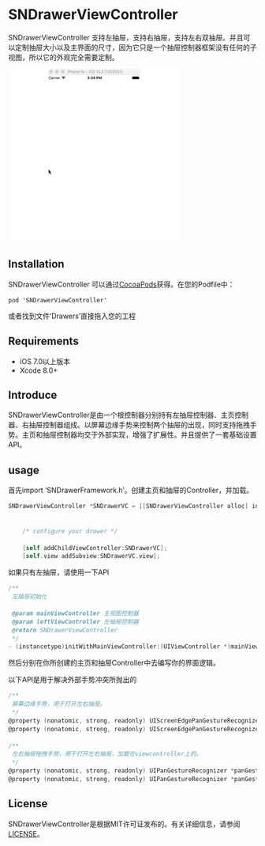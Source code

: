 # **SNDrawerViewController**

SNDrawerViewController 支持左抽屉，支持右抽屉，支持左右双抽屉。并且可以定制抽屉大小以及主界面的尺寸，因为它只是一个抽屉控制器框架没有任何的子视图，所以它的外观完全需要定制。

![](https://github.com/snlo/SNDrawerViewController/blob/master/SNDrawerViewController/Resources/DrawerExhibition.gif)

## Installation

SNDrawerViewController 可以通过[CocoaPods](https://cocoapods.org/?q=SNDrawerViewController)获得。在您的Podfile中：

```
pod 'SNDrawerViewController'
```

或者找到文件‘Drawers’直接拖入您的工程

## Requirements

- iOS 7.0以上版本
- Xcode 8.0+

## Introduce

SNDrawerViewController是由一个根控制器分别持有左抽屉控制器、主页控制器、右抽屉控制器组成。以屏幕边缘手势来控制两个抽屉的出现，同时支持拖拽手势。主页和抽屉控制器均交于外部实现，增强了扩展性。并且提供了一套基础设置API。

## usage

首先import ‘SNDrawerFramework.h’。创建主页和抽屉的Controller，并加载。

```objective-c
SNDrawerViewController *SNDrawerVC = [[SNDrawerViewController alloc] initWithMainViewController:[[MainViewController alloc] init]
                                                                                 leftViewController:[[LeftViewController alloc] init]
                                                                                rightViewController:[[RightViewController alloc] init]];
    /* configure your drawer */
    
	[self addChildViewController:SNDrawerVC];
	[self.view addSubview:SNDrawerVC.view];
```

如果只有左抽屉，请使用一下API

```objective-c
/**
 左抽屉初始化
 
 @param mainViewController 主视图控制器
 @param leftViewController 左抽屉控制器
 @return SNDrawerViewController
 */
- (instancetype)initWithMainViewController:(UIViewController *)mainViewController leftViewController:(UIViewController *)leftViewController;
```

然后分别在你所创建的主页和抽屉Controller中去编写你的界面逻辑。

以下API是用于解决外部手势冲突所抛出的

```objective-c
/**
 屏幕边缘手势，用于打开左右抽屉。
 */
@property (nonatomic, strong, readonly) UIScreenEdgePanGestureRecognizer *gestureOfOpeningLeftDrawer;
@property (nonatomic, strong, readonly) UIScreenEdgePanGestureRecognizer *gestureOfOpeningRightDrawer;

/**
 左右抽屉拖拽手势，用于打开左右抽屉，加载在viewcontroller上的。
 */
@property (nonatomic, strong, readonly) UIPanGestureRecognizer *panGestureOfOpeningLeftDrawer;
@property (nonatomic, strong, readonly) UIPanGestureRecognizer *panGestureOfOpeningRightDrawer;
```

## License

SNDrawerViewController是根据MIT许可证发布的。有关详细信息，请参阅[LICENSE](https://github.com/snlo/SNDrawerViewController/blob/master/LICENSE)。